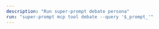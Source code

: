 ```yaml
---
description: "Run super-prompt debate persona"
run: "super-prompt mcp tool debate --query '$_prompt_'"
---
```

